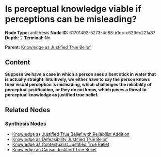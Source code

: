# Is perceptual knowledge viable if perceptions can be misleading?

**Node Type:** antithesis
**Node ID:** 61701492-5273-4c88-b1dc-c629ec221a87
**Depth:** 2
**Terminal:** No

**Parent:** [Knowledge as Justified True Belief](knowledge-as-justified-true-belief-thesis-6b1a1e1e-c03c-4585-b27d-30f3ad56177c.md)

## Content

**Suppose we have a case in which a person sees a bent stick in water that is actually straight. Intuitively, we either have to say the person knows their visual perception is misleading, which challenges the reliability of perceptual justification, or they do not know, which poses a threat to perceptual knowledge as justified true belief.**

## Related Nodes

### Synthesis Nodes

- [Knowledge as Justified True Belief with Reliabilist Addition](knowledge-as-justified-true-belief-with-reliabilist-addition-synthesis-e7742f6d-1ad0-40c8-9a45-1565a5b07af4.md)
- [Knowledge as Defeasibility Justified True Belief](knowledge-as-defeasibility-justified-true-belief-synthesis-aec63281-a996-416c-bc8b-1d3a101bcb43.md)
- [Knowledge as Contextualist Justified True Belief](knowledge-as-contextualist-justified-true-belief-synthesis-9a24f2d2-2909-40b1-b479-37bbe2a2edda.md)
- [Knowledge as Causal Justified True Belief](knowledge-as-causal-justified-true-belief-synthesis-694abd37-7a88-4854-b004-eb1abaa73d9f.md)
